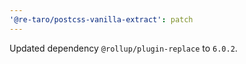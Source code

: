 ```yaml
---
'@re-taro/postcss-vanilla-extract': patch
---
```


Updated dependency `@rollup/plugin-replace` to `6.0.2`.

